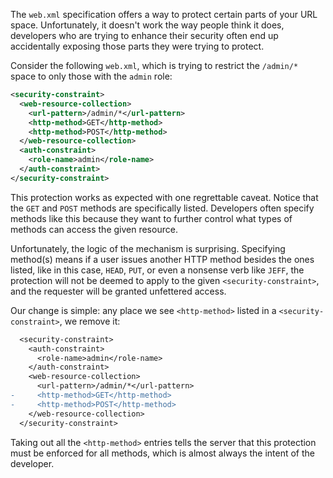 The `web.xml` specification offers a way to protect certain parts of your URL space. Unfortunately, it doesn't work the way people think it does, developers who are trying to enhance their security often end up accidentally exposing those parts they were trying to protect.

Consider the following `web.xml`, which is trying to restrict the `/admin/*` space to only those with the `admin` role:
```xml
<security-constraint>
  <web-resource-collection>
    <url-pattern>/admin/*</url-pattern>
    <http-method>GET</http-method>
    <http-method>POST</http-method>
  </web-resource-collection>
  <auth-constraint>
    <role-name>admin</role-name>
  </auth-constraint>
</security-constraint>
```

This protection works as expected with one regrettable caveat. Notice that the `GET` and `POST` methods are specifically listed. Developers often specify methods like this because they want to further control what types of methods can access the given resource.

Unfortunately, the logic of the mechanism is surprising. Specifying method(s) means if a user issues another HTTP method besides the ones listed, like in this case, `HEAD`, `PUT`, or even a nonsense verb like `JEFF`, the protection will not be deemed to apply to the given `<security-constraint>`, and the requester will be granted unfettered access.

Our change is simple: any place we see `<http-method>` listed in a `<security-constraint>`, we remove it:

```diff
  <security-constraint>
    <auth-constraint>
      <role-name>admin</role-name>
    </auth-constraint>
    <web-resource-collection>
      <url-pattern>/admin/*</url-pattern>
-     <http-method>GET</http-method>
-     <http-method>POST</http-method>
    </web-resource-collection>
  </security-constraint>
```

Taking out all the `<http-method>` entries tells the server that this protection must be enforced for all methods, which is almost always the intent of the developer.
